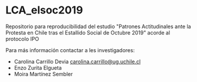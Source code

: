 # LCA_elsoc2019
Repositorio para reproducibilidad del estudio "Patrones Actitudinales ante la Protesta en Chile tras el Estallido Social de Octubre 2019" acorde al protocolo IPO

Para más información contactar a les investigadores:

* Carolina Carrillo Devia carolina.carrillo@ug.uchile.cl
* Enzo Zurita Elgueta
* Moira Martínez Sembler
